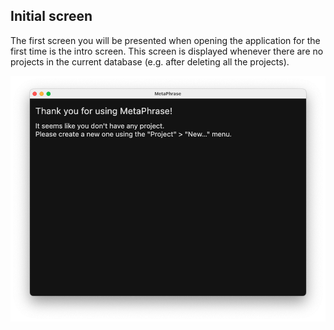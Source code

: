 ## Initial screen

The first screen you will be presented when opening the application for the first time is the intro screen. This screen is displayed whenever there are no projects in the current database (e.g. after deleting all the projects).

![intro](images/intro.png)
